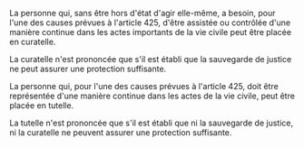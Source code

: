   
La personne qui, sans être hors d'état d'agir elle-même, a besoin, pour l'une des causes prévues à l'article 425, d'être assistée ou contrôlée d'une manière continue dans les actes importants de la vie civile peut être placée en curatelle.   

  
La curatelle n'est prononcée que s'il est établi que la sauvegarde de justice ne peut assurer une protection suffisante.   

  
La personne qui, pour l'une des causes prévues à l'article 425, doit être représentée d'une manière continue dans les actes de la vie civile, peut être placée en tutelle.   

  
La tutelle n'est prononcée que s'il est établi que ni la sauvegarde de justice, ni la curatelle ne peuvent assurer une protection suffisante.  
